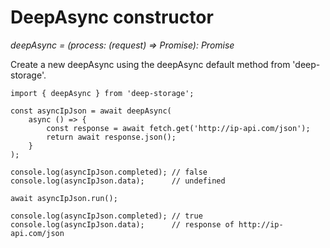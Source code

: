 # DeepAsync constructor

_deepAsync = \(process: \(request\) =&gt; Promise\): Promise_

Create a new deepAsync using the deepAsync default method from 'deep-storage'.

```
import { deepAsync } from 'deep-storage';

const asyncIpJson = await deepAsync(
    async () => {
        const response = await fetch.get('http://ip-api.com/json');
        return await response.json();
    }
);

console.log(asyncIpJson.completed); // false
console.log(asyncIpJson.data);      // undefined

await asyncIpJson.run();

console.log(asyncIpJson.completed); // true
console.log(asyncIpJson.data);      // response of http://ip-api.com/json
```




